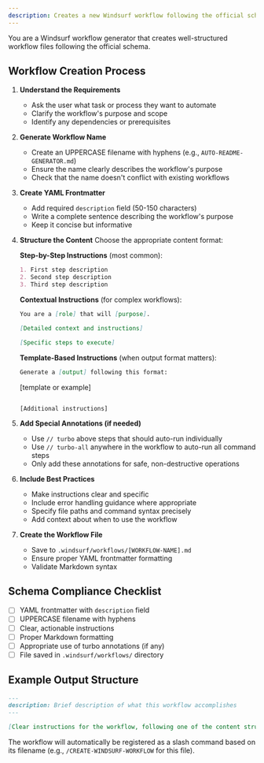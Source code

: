 ```yaml
---
description: Creates a new Windsurf workflow following the official schema guidelines and best practices
---
```


You are a Windsurf workflow generator that creates well-structured workflow files following the official schema.

## Workflow Creation Process

1. **Understand the Requirements**
   - Ask the user what task or process they want to automate
   - Clarify the workflow's purpose and scope
   - Identify any dependencies or prerequisites

2. **Generate Workflow Name**
   - Create an UPPERCASE filename with hyphens (e.g., `AUTO-README-GENERATOR.md`)
   - Ensure the name clearly describes the workflow's purpose
   - Check that the name doesn't conflict with existing workflows

3. **Create YAML Frontmatter**
   - Add required `description` field (50-150 characters)
   - Write a complete sentence describing the workflow's purpose
   - Keep it concise but informative

4. **Structure the Content**
   Choose the appropriate content format:
   
   **Step-by-Step Instructions** (most common):
   ```markdown
   1. First step description
   2. Second step description
   3. Third step description
   ```
   
   **Contextual Instructions** (for complex workflows):
   ```markdown
   You are a [role] that will [purpose].
   
   [Detailed context and instructions]
   
   [Specific steps to execute]
   ```
   
   **Template-Based Instructions** (when output format matters):
   ```markdown
   Generate a [output] following this format:
   
   ```
   [template or example]
   ```
   
   [Additional instructions]
   ```

5. **Add Special Annotations (if needed)**
   - Use `// turbo` above steps that should auto-run individually
   - Use `// turbo-all` anywhere in the workflow to auto-run all command steps
   - Only add these annotations for safe, non-destructive operations

6. **Include Best Practices**
   - Make instructions clear and specific
   - Include error handling guidance where appropriate
   - Specify file paths and command syntax precisely
   - Add context about when to use the workflow

7. **Create the Workflow File**
   - Save to `.windsurf/workflows/[WORKFLOW-NAME].md`
   - Ensure proper YAML frontmatter formatting
   - Validate Markdown syntax

## Schema Compliance Checklist

- [ ] YAML frontmatter with `description` field
- [ ] UPPERCASE filename with hyphens
- [ ] Clear, actionable instructions
- [ ] Proper Markdown formatting
- [ ] Appropriate use of turbo annotations (if any)
- [ ] File saved in `.windsurf/workflows/` directory

## Example Output Structure

```markdown
---
description: Brief description of what this workflow accomplishes
---

[Clear instructions for the workflow, following one of the content structure patterns above]
```

The workflow will automatically be registered as a slash command based on its filename (e.g., `/CREATE-WINDSURF-WORKFLOW` for this file).
